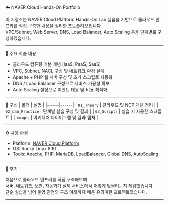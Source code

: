 ☁️ NAVER Cloud Hands-On Portfolio

이 저장소는 NAVER Cloud Platform Hands-On Lab 실습을 기반으로 클라우드 인프라를 직접 구축한 내용을 정리한 포트폴리오입니다.  
VPC/Subnet, Web Server, DNS, Load Balancer, Auto Scaling 등을 단계별로 구성하였습니다.

---

🧠 주요 학습 내용
- 클라우드 컴퓨팅 기본 개념 (IaaS, PaaS, SaaS)
- VPC, Subnet, NACL 구성 및 네트워크 환경 설계
- Apache + PHP 웹 서버 구성 및 초기 스크립트 자동화
- DNS / Load Balancer 구성으로 서비스 가용성 확보
- Auto Scaling 설정으로 이벤트 대응 및 비용 최적화

---

📂 구성
| 폴더 | 설명 |
|------|------|
| `01_Theory` | 클라우드 및 NCP 개념 정리 |
| `02_Lab_Practice` | 단계별 실습 구성 및 결과 |
| `03_Scripts` | 실습 시 사용한 스크립트 |
| `images` | 아키텍처 다이어그램 및 결과 캡처 |

---

⚙️ 사용 환경
- Platform: [NAVER Cloud Platform](https://www.ncloud.com)
- OS: Rocky Linux 8.10
- Tools: Apache, PHP, MariaDB, LoadBalancer, Global DNS, AutoScaling

---

💬 후기

처음으로 클라우드 인프라를 직접 구축해보며  
서버, 네트워크, 보안, 자동화가 실제 서비스에서 어떻게 맞물리는지 체감했습니다.  
단순 실습을 넘어 운영 관점의 구조 이해까지 배운 유의미한 프로젝트였습니다.

---


